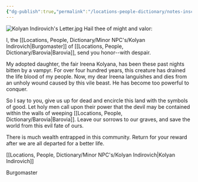 ```yaml
---
{"dg-publish":true,"permalink":"/locations-people-dictionary/notes-inscryptions-journals-pictures/kolyan-indirovich-s-letter/","tags":["Note"]}
---
```


![Kolyan Indirovich's Letter.jpg](/img/user/Pictures/Kolyan%20Indirovich's%20Letter.jpg)
Hail thee of might and valor:

I, the [[Locations, People, Dictionary/Minor NPC's/Kolyan Indirovich\|Burgomaster]] of [[Locations, People, Dictionary/Barovia\|Barovia]], send you honor--with despair.

My adopted daughter, the fair Ireena Kolyana, has been these past nights bitten by a vampyr. For over four hundred years, this creature has drained the life blood of my people. Now, my dear Ireena languishes and dies from an unholy wound caused by this vile beast. He has become too powerful to conquer.

So I say to you, give us up for dead and encircle this land with the symbols of good. Let holy men call upon their power that the devil may be contained within the walls of weeping [[Locations, People, Dictionary/Barovia\|Barovia]]. Leave our sorrows to our graves, and save the world from this evil fate of ours.

There is much wealth entrapped in this community. Return for your reward after we are all departed for a better life.

[[Locations, People, Dictionary/Minor NPC's/Kolyan Indirovich\|Kolyan Indirovich]]

Burgomaster